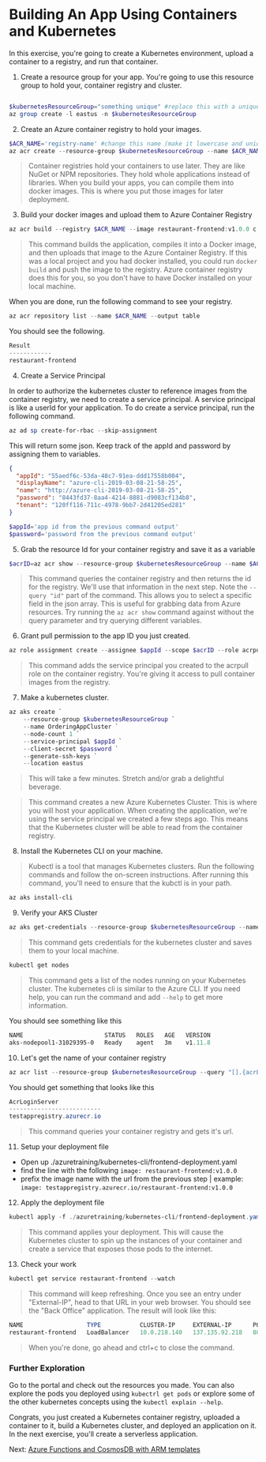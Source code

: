 # Building An App Using Containers and Kubernetes

In this exercise, you're going to create a Kubernetes environment, upload a container to a registry, and run that container.

1. Create a resource group for your app. You're going to use this resource group to hold your, container registry and cluster.

```powershell

$kubernetesResourceGroup="something unique" #replace this with a unique name
az group create -l eastus -n $kubernetesResourceGroup
```

2. Create an Azure container registry to hold your images.

```powershell
$ACR_NAME='registry-name' #change this name (make it lowercase and unique)
az acr create --resource-group $kubernetesResourceGroup --name $ACR_NAME --sku Standard --location eastus
```

> Container registries hold your containers to use later. They are like NuGet or NPM repositories. They hold whole applications instead of libraries. When you build your apps, you can compile them into docker images. This is where you put those images for later deployment.

3. Build your docker images and upload them to Azure Container Registry

```powershell
az acr build --registry $ACR_NAME --image restaurant-frontend:v1.0.0 c:/azuretraining/kubernetes-cli/src/restaurant-frontend
```

> This command builds the application, compiles it into a Docker image, and then uploads that image to the Azure Container Registry. If this was a local project and you had docker installed, you could run `docker build` and push the image to the registry. Azure container registry does this for you, so you don't have to have Docker installed on your local machine.

When you are done, run the following command to see your registry.

```powershell
az acr repository list --name $ACR_NAME --output table
```

You should see the following.

```powershell
Result
------------
restaurant-frontend
```

4. Create a Service Principal

In order to authorize the kubernetes cluster to reference images from the container registry, we need to create a service principal. A service principal is like a userId for your application. To do create a service principal, run the following command. 

```powershell
az ad sp create-for-rbac --skip-assignment
```

This will return some json. Keep track of the appId and password by assigning them to variables.

```json
{
  "appId": "55aedf6c-53da-48c7-91ea-ddd17558b004",
  "displayName": "azure-cli-2019-03-08-21-58-25",
  "name": "http://azure-cli-2019-03-08-21-58-25",
  "password": "8443fd37-8aa4-4214-8881-d9083cf134b8",
  "tenant": "120ff116-711c-4978-9bb7-2d41205ed281"
}
```

```powershell
$appId='app id from the previous command output'
$password='password from the previous command output'
```

5. Grab the resource Id for your container registry and save it as a variable

```powershell
$acrID=az acr show --resource-group $kubernetesResourceGroup --name $ACR_NAME --query "id" --output tsv
```

> This command queries the container registry and then returns the id for the registry. We'll use that information in the next step. Note the `--query "id"` part of the command. This allows you to select a specific field in the json array. This is useful for grabbing data from Azure resources. Try running the `az acr show` command against without the query parameter and try querying different variables.

6. Grant pull permission to the app ID you just created. 

```powershell
az role assignment create --assignee $appId --scope $acrID --role acrpull
```

> This command adds the service principal you created to the acrpull role on the container registry. You're giving it access to pull container images from the registry.

7. Make a kubernetes cluster.

```powershell
az aks create `
    --resource-group $kubernetesResourceGroup `
    --name OrderingAppCluster `
    --node-count 1 `
    --service-principal $appId `
    --client-secret $password `
    --generate-ssh-keys `
    --location eastus
```

> This will take a few minutes. Stretch and/or grab a delightful beverage.

> This command creates a new Azure Kubernetes Cluster. This is where you will host your application. When creating the application, we're using the service principal we created a few steps ago. This means that the Kubernetes cluster will be able to read from the container registry.

8. Install the Kubernetes CLI on your machine. 

> Kubectl is a tool that manages Kubernetes clusters. Run the following commands and follow the on-screen instructions. After running this command, you'll need to ensure that the kubctl is in your path.

```powershell
az aks install-cli
```

9. Verify your AKS Cluster

```powershell
az aks get-credentials --resource-group $kubernetesResourceGroup --name OrderingAppCluster
```

> This command gets credentials for the kubernetes cluster and saves them to your local machine.

```powershell
kubectl get nodes
```

> This command gets a list of the nodes running on your Kubernetes cluster. The kubernetes cli is similar to the Azure CLI. If you need help, you can run the command and add `--help` to get more information.

You should see something like this

```powershell
NAME                       STATUS   ROLES   AGE   VERSION
aks-nodepool1-31029395-0   Ready    agent   3m    v1.11.8
```

10. Let's get the name of your container registry

```powershell
az acr list --resource-group $kubernetesResourceGroup --query "[].{acrLoginServer:loginServer}" --output table
```

You should get something that looks like this

```powershell
AcrLoginServer
--------------------------
testappregistry.azurecr.io
```

> This command queries your container registry and gets it's url.

11. Setup your deployment file

* Open up ./azuretraining/kubernetes-cli/frontend-deployment.yaml
* find the line with the following `image: restaurant-frontend:v1.0.0`
* prefix the image name with the url from the previous step | example: `image: testappregistry.azurecr.io/restaurant-frontend:v1.0.0`

12. Apply the deployment file

```powershell
kubectl apply -f ./azuretraining/kubernetes-cli/frontend-deployment.yaml
```

> This command applies your deployment. This will cause the Kubernetes cluster to spin up the instances of your container and create a service that exposes those pods to the internet.

13. Check your work

```powershell
kubectl get service restaurant-frontend --watch
```

> This command will keep refreshing. Once you see an entry under "External-IP", head to that URL in your web browser. You should see the "Back Office" application. The result will look like this:

```powershell
NAME                  TYPE           CLUSTER-IP     EXTERNAL-IP      PORT(S)        AGE
restaurant-frontend   LoadBalancer   10.0.218.140   137.135.92.218   80:31553/TCP   55s
```

> When you're done, go ahead and ctrl+c to close the command. 

### Further Exploration
Go to the portal and check out the resources you made. You can also explore the pods you deployed using `kubectrl get pods` or explore some of the other kubernetes concepts using the `kubectl explain --help`.

Congrats, you just created a Kubernetes container registry, uploaded a container to it, build a Kubernetes cluster, and deployed an application on it. In the next exercise, you'll create a serverless application.


Next: [Azure Functions and CosmosDB with ARM templates](06-serverless.md)